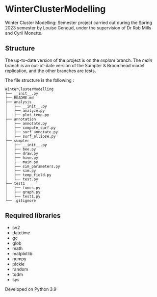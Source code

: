 # WinterClusterModelling
Winter Cluster Modelling: Semester project carried out during the Spring 2023 semester by Louise Genoud, under the supervision of Dr Rob Mills and Cyril Monette.

## Structure
The up-to-date version of the project is on the *explore* branch. The *main* branch is an out-of-date version of the Sumpter & Broomhead model replication, and the other branches are tests.

The file structure is the following :

```
WinterClusterModelling 
├── __init__.py
├── README.md
├── analysis
│   ├── __init__.py
│   ├── analyze.py
│   ├── plot_temp.py
├── annotation
│   ├── annotate.py
│   ├── compute_surf.py
│   ├── surf_annotate.py
│   ├── surf_ellipse.py
├── sumpter
│   ├── __init__.py
│   ├── bee.py
│   ├── draw.py
│   ├── hive.py
│   ├── main.py
│   ├── sim_parameters.py
│   ├── sim.py
│   ├── temp_field.py
│   ├── test.py
├── test1
│   ├── funcs.py
│   ├── graph.py
│   ├── test1.py
└── .gitignore 
```

## Required libraries
- cv2
- datetime
- gc
- glob
- math
- matplotlib
- numpy
- pickle
- random
- tqdm
- sys

Developed on Python 3.9